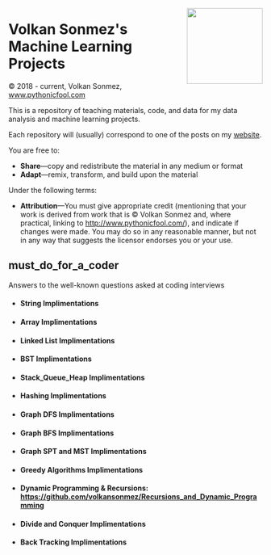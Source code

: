 <p>
  <a href="https://avatars.githubusercontent.com/u/30424551?v=4"><img width="150" align='right' src="https://avatars.githubusercontent.com/u/30424551?v=4"></a>
</p>



# Volkan Sonmez's Machine Learning Projects

© 2018 - current, Volkan Sonmez, www.pythonicfool.com

This is a repository of teaching materials, code, and data for my data analysis and machine learning projects.

Each repository will (usually) correspond to one of the posts on my [website](http://www.pythonicfool.com/).

You are free to:

* **Share**—copy and redistribute the material in any medium or format
* **Adapt**—remix, transform, and build upon the material

Under the following terms:

* **Attribution**—You must give appropriate credit (mentioning that your work is derived from work that is © Volkan Sonmez and, where practical, linking to http://www.pythonicfool.com/), and indicate if changes were made. You may do so in any reasonable manner, but not in any way that suggests the licensor endorses you or your use.

<p>




## must_do_for_a_coder
Answers to the well-known questions asked at coding interviews

* #### String Implimentations
* #### Array Implimentations
* #### Linked List Implimentations
* #### BST Implimentations
* #### Stack_Queue_Heap Implimentations
* #### Hashing Implimentations
* #### Graph DFS Implimentations
* #### Graph BFS Implimentations
* #### Graph SPT and MST Implimentations
* #### Greedy Algorithms Implimentations
* #### Dynamic Programming & Recursions: https://github.com/volkansonmez/Recursions_and_Dynamic_Programming
* #### Divide and Conquer Implimentations
* #### Back Tracking Implimentations
